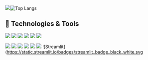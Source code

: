 <img src="https://github-readme-stats.vercel.app/api?username=Dhrumil-Zion&&show_icons=true&count_private=true&title_color=ffffff&icon_color=FF2007&text_color=00FFFF&bg_color=000029">![Top Langs](https://github-readme-stats.vercel.app/api/top-langs/?username=Dhrumil-Zion&layout=compact&count_private=true&title_color=ffffff&icon_color=FF2007&text_color=00FFFF&bg_color=000029)

## 🔧 Technologies & Tools

![](https://img.shields.io/badge/Python-3776AB?style=for-the-badge&logo=python&logoColor=white) ![](https://img.shields.io/badge/Java-ED8B00?style=for-the-badge&logo=java&logoColor=black) ![](https://img.shields.io/badge/JavaScript-F7DF1E?style=for-the-badge&logo=javascript&logoColor=black) ![](https://img.shields.io/badge/C-00599C?style=for-the-badge&logo=c&logoColor=white) ![](https://img.shields.io/badge/C%2B%2B-00599C?style=for-the-badge&logo=c%2B%2B&logoColor=white) ![](https://img.shields.io/badge/PHP-777BB4?style=for-the-badge&logo=php&logoColor=white)
<!--
![](https://img.shields.io/badge/HTML5-E34F26?style=for-the-badge&logo=html5&logoColor=white)
![](https://img.shields.io/badge/CSS3-1572B6?style=for-the-badge&logo=css3&logoColor=white)
![](https://img.shields.io/badge/Bootstrap-563D7C?style=for-the-badge&logo=bootstrap&logoColor=white) 
-->
![](https://img.shields.io/badge/Django-092E20?style=for-the-badge&logo=django&logoColor=white) ![](https://img.shields.io/badge/MySQL-00000F?style=for-the-badge&logo=mysql&logoColor=white) ![](https://img.shields.io/badge/Heroku-430098?style=for-the-badge&logo=heroku&logoColor=white) ![](https://img.shields.io/badge/Jupyter-F37626.svg?&style=for-the-badge&logo=Jupyter&logoColor=white) ![](https://img.shields.io/badge/Visual_Studio_Code-0078D4?style=for-the-badge&logo=visual%20studio%20code&logoColor=white) ![](https://img.shields.io/badge/Git-F05032?style=for-the-badge&logo=git&logoColor=white) 
![Streamlit](https://static.streamlit.io/badges/streamlit_badge_black_white.svg
